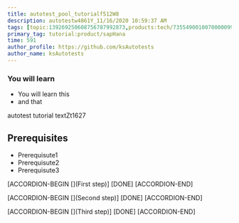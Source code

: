 ```yaml
---
title: autotest_pool_tutorialf512W8
description: autotestw4861Y_11/16/2020 10:59:37 AM
tags: [topic:139269250608756787992873,products:tech/73554900100700000996,tutorial:experience/advanced]
primary_tag: tutorial:product/sapHana
time: 591
author_profile: https://github.com/ksAutotests
author_name: ksAutotests
---
```

### You will learn
- You will learn this
- and that

autotest tutorial textZt1627

## Prerequisites
- Prerequisute1
- Prerequisute2
- Prerequisute3

[ACCORDION-BEGIN [](First step)]
[DONE]
[ACCORDION-END]

[ACCORDION-BEGIN [](Second step)]
[DONE]
[ACCORDION-END]

[ACCORDION-BEGIN [](Third step)]
[DONE]
[ACCORDION-END]

